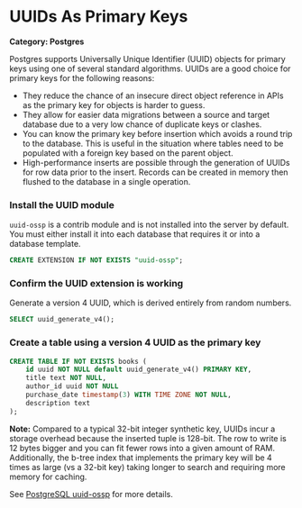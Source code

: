 # UUIDs As Primary Keys

__Category: Postgres__

Postgres supports Universally Unique Identifier (UUID) objects for primary keys using one of several standard algorithms. UUIDs are a good choice for primary keys for the following reasons: 

* They reduce the chance of an insecure direct object reference in APIs as the primary key for objects is harder to guess.
* They allow for easier data migrations between a source and target database due to a very low chance of duplicate keys or clashes.
* You can know the primary key before insertion which avoids a round trip to the database. This is useful in the situation where tables need to be populated with a foreign key based on the parent object.
* High-performance inserts are possible through the generation of UUIDs for row data prior to the insert. Records can be created in memory then flushed to the database in a single operation.

### Install the UUID module

`uuid-ossp` is a contrib module and is not installed into the server by default. You must either install it into each database that requires it or into a database template.

```sql
CREATE EXTENSION IF NOT EXISTS "uuid-ossp";
```

### Confirm the UUID extension is working

Generate a version 4 UUID, which is derived entirely from random numbers.

```sql
SELECT uuid_generate_v4();
```

### Create a table using a version 4 UUID as the primary key

```sql
CREATE TABLE IF NOT EXISTS books (
    id uuid NOT NULL default uuid_generate_v4() PRIMARY KEY, 
    title text NOT NULL,
    author_id uuid NOT NULL
    purchase_date timestamp(3) WITH TIME ZONE NOT NULL,
    description text
);
```

__Note:__ Compared to a typical 32-bit integer synthetic key, UUIDs incur a storage overhead because the inserted tuple is 128-bit. The row to write is 12 bytes bigger and you can fit fewer rows into a given amount of RAM. Additionally, the b-tree index that implements the primary key will be 4 times as large (vs a 32-bit key) taking longer to search and requiring more memory for caching.

See [PostgreSQL uuid-ossp](https://www.postgresql.org/docs/current/uuid-ossp.html) for more details.
